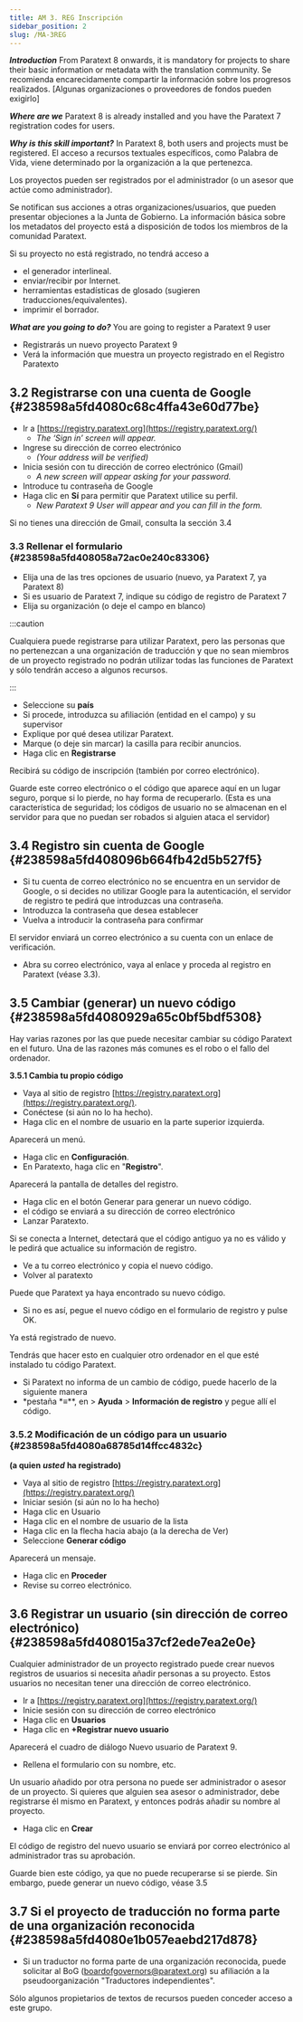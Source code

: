 ```yaml
---
title: AM 3. REG Inscripción
sidebar_position: 2
slug: /MA-3REG
---
```


_**Introduction**_ From Paratext 8 onwards, it is mandatory for projects to share their basic information or metadata with the translation community. Se recomienda encarecidamente compartir la información sobre los progresos realizados. [Algunas organizaciones o proveedores de fondos pueden exigirlo]

_**Where are we**_  Paratext 8 is already installed and you have the Paratext 7 registration codes for users.

_**Why is this skill important?**_  In Paratext 8, both users and projects must be registered. El acceso a recursos textuales específicos, como Palabra de Vida, viene determinado por la organización a la que pertenezca.

Los proyectos pueden ser registrados por el administrador (o un asesor que actúe como administrador).

Se notifican sus acciones a otras organizaciones/usuarios, que pueden presentar objeciones a la Junta de Gobierno. La información básica sobre los metadatos del proyecto está a disposición de todos los miembros de la comunidad Paratext.

Si su proyecto no está registrado, no tendrá acceso a

- el generador interlineal.
- enviar/recibir por Internet.
- herramientas estadísticas de glosado (sugieren traducciones/equivalentes).
- imprimir el borrador.

_**What are you going to do?**_  You are going to register a Paratext 9 user

- Registrarás un nuevo proyecto Paratext 9
- Verá la información que muestra un proyecto registrado en el Registro Paratexto

## **3.2 Registrarse con una cuenta de Google** {#238598a5fd4080c68c4ffa43e60d77be}

- Ir a [https://registry.paratext.org](https://registry.paratext.org/)
    - _The ‘Sign in’ screen will appear._
- Ingrese su dirección de correo electrónico
    - _(Your address will be verified)_
- Inicia sesión con tu dirección de correo electrónico (Gmail)
    - _A new screen will appear asking for your password._
- Introduce tu contraseña de Google
- Haga clic en **Sí** para permitir que Paratext utilice su perfil.
    - _New Paratext 9 User will appear and you can fill in the form._

Si no tienes una dirección de Gmail, consulta la sección 3.4

### **3.3 Rellenar el formulario** {#238598a5fd408058a72ac0e240c83306}

- Elija una de las tres opciones de usuario (nuevo, ya Paratext 7, ya Paratext 8)
- Si es usuario de Paratext 7, indique su código de registro de Paratext 7
- Elija su organización (o deje el campo en blanco)

:::caution

Cualquiera puede registrarse para utilizar Paratext, pero las personas que no pertenezcan a una organización de traducción y que no sean miembros de un proyecto registrado no podrán utilizar todas las funciones de Paratext y sólo tendrán acceso a algunos recursos.

:::

- Seleccione su **país**
- Si procede, introduzca su afiliación (entidad en el campo) y su supervisor
- Explique por qué desea utilizar Paratext.
- Marque (o deje sin marcar) la casilla para recibir anuncios.
- Haga clic en **Registrarse**

Recibirá su código de inscripción (también por correo electrónico).

Guarde este correo electrónico o el código que aparece aquí en un lugar seguro, porque si lo pierde, no hay forma de recuperarlo. (Esta es una característica de seguridad; los códigos de usuario no se almacenan en el servidor para que no puedan ser robados si alguien ataca el servidor)

## **3.4 Registro sin cuenta de Google** {#238598a5fd408096b664fb42d5b527f5}

- Si tu cuenta de correo electrónico no se encuentra en un servidor de Google, o si decides no utilizar Google para la autenticación, el servidor de registro te pedirá que introduzcas una contraseña.
- Introduzca la contraseña que desea establecer
- Vuelva a introducir la contraseña para confirmar

El servidor enviará un correo electrónico a su cuenta con un enlace de verificación.

- Abra su correo electrónico, vaya al enlace y proceda al registro en Paratext (véase 3.3).

## **3.5 Cambiar (generar) un nuevo código** {#238598a5fd4080929a65c0bf5bdf5308}

Hay varias razones por las que puede necesitar cambiar su código Paratext en el futuro. Una de las razones más comunes es el robo o el fallo del ordenador.

**3.5.1 Cambia tu propio código**

- Vaya al sitio de registro [https://registry.paratext.org](https://registry.paratext.org/).
- Conéctese (si aún no lo ha hecho).
- Haga clic en el nombre de usuario en la parte superior izquierda.

Aparecerá un menú.

- Haga clic en **Configuración**.
- En Paratexto, haga clic en "**Registro**".

Aparecerá la pantalla de detalles del registro.

- Haga clic en el botón Generar para generar un nuevo código.
- el código se enviará a su dirección de correo electrónico
- Lanzar Paratexto.

Si se conecta a Internet, detectará que el código antiguo ya no es válido y le pedirá que actualice su información de registro.

- Ve a tu correo electrónico y copia el nuevo código.
- Volver al paratexto

Puede que Paratext ya haya encontrado su nuevo código.

- Si no es así, pegue el nuevo código en el formulario de registro y pulse OK.

Ya está registrado de nuevo.

Tendrás que hacer esto en cualquier otro ordenador en el que esté instalado tu código Paratext.

- Si Paratext no informa de un cambio de código, puede hacerlo de la siguiente manera
- \*pestaña \*≡\*\*, en &gt; **Ayuda** &gt; **Información de registro** y pegue allí el código.

### **3.5.2 Modificación de un código para un usuario** {#238598a5fd4080a68785d14ffcc4832c}

**(a quien** _**usted**_ **ha registrado)**

- Vaya al sitio de registro [https://registry.paratext.org](https://registry.paratext.org/)
- Iniciar sesión (si aún no lo ha hecho)
- Haga clic en Usuario
- Haga clic en el nombre de usuario de la lista
- Haga clic en la flecha hacia abajo (a la derecha de Ver)
- Seleccione **Generar código**

Aparecerá un mensaje.

- Haga clic en **Proceder**
- Revise su correo electrónico.

## **3.6 Registrar un usuario (sin dirección de correo electrónico)** {#238598a5fd408015a37cf2ede7ea2e0e}

Cualquier administrador de un proyecto registrado puede crear nuevos registros de usuarios si necesita añadir personas a su proyecto. Estos usuarios no necesitan tener una dirección de correo electrónico.

- Ir a [https://registry.paratext.org](https://registry.paratext.org/)
- Inicie sesión con su dirección de correo electrónico
- Haga clic en **Usuarios**
- Haga clic en **+Registrar nuevo usuario**

Aparecerá el cuadro de diálogo Nuevo usuario de Paratext 9.

- Rellena el formulario con su nombre, etc.

Un usuario añadido por otra persona no puede ser administrador o asesor de un proyecto. Si quieres que alguien sea asesor o administrador, debe registrarse él mismo en Paratext, y entonces podrás añadir su nombre al proyecto.

- Haga clic en **Crear**

El código de registro del nuevo usuario se enviará por correo electrónico al administrador tras su aprobación.

Guarde bien este código, ya que no puede recuperarse si se pierde. Sin embargo, puede generar un nuevo código, véase 3.5

## **3.7 Si el proyecto de traducción no forma parte de una organización reconocida** {#238598a5fd4080e1b057eaebd217d878}

- Si un traductor no forma parte de una organización reconocida, puede solicitar al BoG ([boardofgovernors@paratext.org](mailto:boardofgovernors@paratext.org)) su afiliación a la pseudoorganización "Traductores independientes".

Sólo algunos propietarios de textos de recursos pueden conceder acceso a este grupo.

